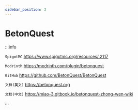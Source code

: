 ```yaml
---
sidebar_position: 2
---
```


# BetonQuest

:::info

`SpigotMC` https://www.spigotmc.org/resources/.2117

`Modrinth` https://modrinth.com/plugin/betonquest

`GitHub` https://github.com/BetonQuest/BetonQuest

`文档(英文)` https://betonquest.org

`文档(中文)` https://miao-3.gitbook.io/betonquest-zhong-wen-wiki

:::
